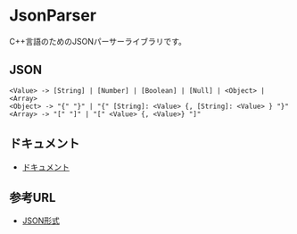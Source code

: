 # JsonParser

C++言語のためのJSONパーサーライブラリです。

## JSON

```
<Value> -> [String] | [Number] | [Boolean] | [Null] | <Object> | <Array>
<Object> -> "{" "}" | "{" [String]: <Value> {, [String]: <Value> } "}"  
<Array> -> "[" "]" | "[" <Value> {, <Value>} "]"
```

## ドキュメント
- [ドキュメント]()

## 参考URL
- [JSON形式](https://www.tohoho-web.com/ex/json.html)
